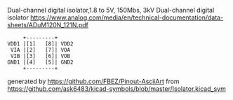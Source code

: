 Dual-channel digital isolator,1.8 to 5V, 150Mbs, 3kV
Dual-channel digital isolator
https://www.analog.com/media/en/technical-documentation/data-sheets/ADuM120N_121N.pdf


	     +---------+
	VDD1 |[1]   [8]| VDD2
	 VIA |[2]   [7]| VOA
	 VIB |[3]   [6]| VOB
	GND1 |[4]   [5]| GND2
	     +---------+


generated by https://github.com/FBEZ/Pinout-AsciiArt from https://github.com/ask6483/kicad-symbols/blob/master/Isolator.kicad_sym
